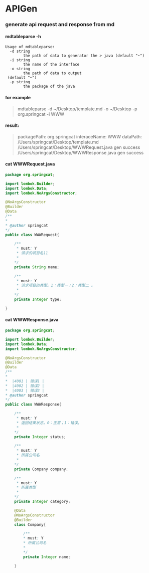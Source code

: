 # APIGen
### generate api request and response from md

#### mdtableparse -h
```shell
Usage of mdtableparse:
  -d string
    	the path of data to generator the > java (default "~")
  -i string
    	the name of the interface
  -o string
    	the path of data to output 
 (default "~")
  -p string
    	the package of the java
```

#### for example
> mdtableparse -d ~/Desktop/template.md -o ~/Desktop -p org.springcat -i WWW

#### result:
> packagePath: org.springcat
> interaceName: WWW
> dataPath: /Users/springcat/Desktop/template.md
> /Users/springcat/Desktop/WWWRequest.java gen success
> /Users/springcat/Desktop/WWWResponse.java gen success

#### cat WWWRequest.java
```Java
package org.springcat;

import lombok.Builder;
import lombok.Data;
import lombok.NoArgsConstructor;

@NoArgsConstructor
@Builder
@Data
/**
*
* @author springcat
*/
public class WWWRequest{

	/**
	 * must: Y
	 * 请求的项目名11
	 *
	*/
	private String name;

	/**
	 * must: Y
	 * 请求项目的类型。1：类型一；2：类型二 。
	 *
	*/
	private Integer type;

}
```

#### cat WWWResponse.java
```Java
package org.springcat;

import lombok.Builder;
import lombok.Data;
import lombok.NoArgsConstructor;

@NoArgsConstructor
@Builder
@Data
/**
*
*  |4001 | 错误1 |
*  |4002 | 错误2 |
*  |4003 | 错误3 |
* @author springcat
*/
public class WWWResponse{

	/**
	 * must: Y
	 * 返回结果状态。0：正常；1：错误。
	 *
	*/
	private Integer status;

	/**
	 * must: Y
	 * 所属公司名
	 *
	*/
	private Company company;

	/**
	 * must: Y
	 * 所属类型
	 *
	*/
	private Integer category;

    @Data
    @NoArgsConstructor
    @Builder
    class Company{

        /**
        * must: Y
        * 所属公司名
        *
        */
        private Integer name;

    }

```


